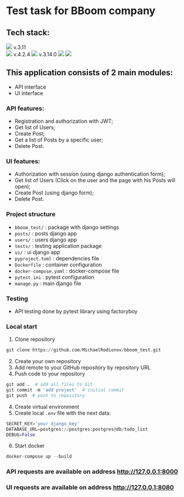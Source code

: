 # Test task for BBoom company
## Tech stack:
<img src="https://img.shields.io/badge/python-3670A0?style=for-the-badge&logo=python&logoColor=ffdd54"/> v.3.11    
<img src="https://img.shields.io/badge/django-%23092E20.svg?style=for-the-badge&logo=django&logoColor=white"/> v.4.2.4 
<img src="https://img.shields.io/badge/DJANGO-REST-ff1709?style=for-the-badge&logo=django&logoColor=white&color=ff1709&labelColor=gray"/> v.3.14.0
<img src="https://img.shields.io/badge/postgres-%23316192.svg?style=for-the-badge&logo=postgresql&logoColor=white"/> 
<img src="https://img.shields.io/badge/docker-%230db7ed.svg?style=for-the-badge&logo=docker&logoColor=white"/>

## This application consists of 2 main modules:   
- API interface
- UI interface   
### API features:
- Registration and authorization with JWT;
- Get list of Users;
- Create Post;
- Get a list of Posts by a specific user;
- Delete Post.
### UI features:
- Authorization with session (using django authentication form);
- Get list of Users (Click on the user and the page with his Posts will open);
- Create Post (using django form);
- Delete Post.

### Project structure
- `bboom_test/` : package with django settings
- `posts/` : posts django app
- `users/` : users django app
- `tests/` : testing application package
- `ui/` : ui django app
- `pyproject.toml` : dependencies file
- `Dockerfile` : container configuration
- `docker-compose.yaml` : docker-compose file
- `pytest.ini` : pytest configuration
- `manage.py` : main django file

### Testing
- API testing done by pytest library using factoryboy

### Local start
1) Clone repository
``` python
git clone https://github.com/MichaelRodionov/bboom_test.git
```
2) Create your own repository   
3) Add remote to your GitHub repository by repository URL   
4) Push code to your repository
``` python
git add .  # add all files to Git
git commit -m 'add project'  # initial commit
git push  # push to repository
```
4) Create virtual environment   
5) Create local `.env` file with the next data:  
``` python
SECRET_KEY='your django key'
DATABASE_URL=postgres://postgres:postgres@db/todo_list
DEBUG=False
```
6) Start docker
``` python
docker-compose up --build
```
### API requests are available on address http://127.0.0.1:8000
### UI requests are available on address http://127.0.0.1:8080
